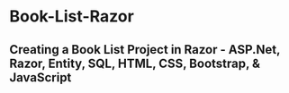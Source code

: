 # Book-List-Razor
## Creating a Book List Project in Razor - ASP.Net, Razor, Entity, SQL, HTML, CSS, Bootstrap, & JavaScript
